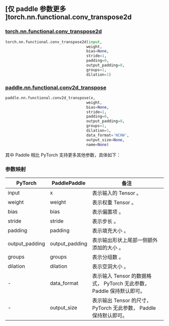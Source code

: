 ## [仅 paddle 参数更多 ]torch.nn.functional.conv_transpose2d

### [torch.nn.functional.conv_transpose2d](https://pytorch.org/docs/stable/generated/torch.nn.functional.conv_transpose2d.html?highlight=conv_#torch.nn.functional.conv_transpose2d)

```python
torch.nn.functional.conv_transpose2d(input,
                                    weight,
                                    bias=None,
                                    stride=1,
                                    padding=0,
                                    output_padding=0,
                                    groups=1,
                                    dilation=1)
```

### [paddle.nn.functional.conv2d_transpose](https://www.paddlepaddle.org.cn/documentation/docs/zh/develop/api/paddle/nn/functional/conv2d_transpose_cn.html)

```python
paddle.nn.functional.conv2d_transpose(x,
                                    weight,
                                    bias=None,
                                    stride=1,
                                    padding=0,
                                    output_padding=0,
                                    groups=1,
                                    dilation=1,
                                    data_format='NCHW',
                                    output_size=None,
                                    name=None)
```

其中 Paddle 相比 PyTorch 支持更多其他参数，具体如下：
### 参数映射

| PyTorch       | PaddlePaddle | 备注                                                   |
| ------------- | ------------ | ------------------------------------------------------ |
| input           | x           | 表示输入的 Tensor 。               |
| weight          | weight         | 表示权重 Tensor 。                                     |
| bias          | bias         | 表示偏置项 。                                     |
| stride          | stride         | 表示步长 。                                     |
| padding          | padding         | 表示填充大小 。                                     |
| output_padding          | output_padding         | 表示输出形状上尾部一侧额外添加的大小 。                                     |
| groups          | groups         | 表示分组数 。                                     |
| dilation          | dilation         | 表示空洞大小 。                                     |
| -           | data_format           | 表示输入 Tensor 的数据格式， PyTorch 无此参数， Paddle 保持默认即可。               |
| -           | output_size           | 表示输出 Tensor 的尺寸， PyTorch 无此参数， Paddle 保持默认即可。        |
